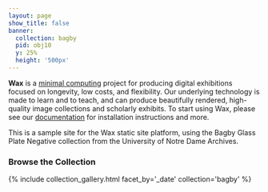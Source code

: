 ```yaml
---
layout: page
show_title: false
banner:
  collection: bagby
  pid: obj10
  y: 25%
  height: '500px'
---
```


__Wax__ is a [minimal computing](http://go-dh.github.io/mincomp/) project for producing digital exhibitions focused on longevity, low costs, and flexibility. Our underlying technology is made to learn and to teach, and can produce beautifully rendered, high-quality image collections and scholarly exhibits. To start using Wax, please see our [documentation](https://minicomp.github.io/wiki/#/wax/) for installation instructions and more.

This is a sample site for the Wax static site platform, using the Bagby Glass Plate Negative collection from the University of Notre Dame Archives.


### Browse the Collection

{% include collection_gallery.html facet_by='_date' collection='bagby' %}
